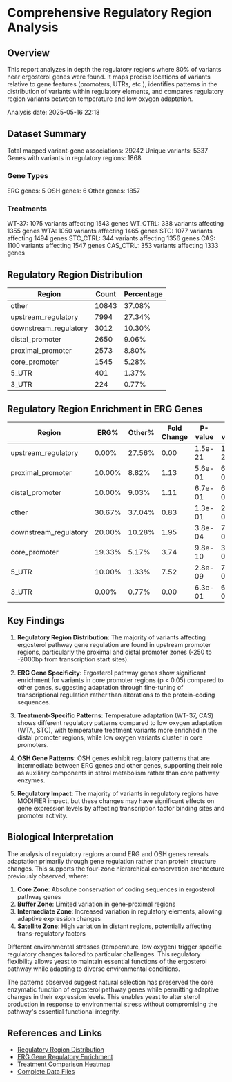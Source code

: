 # Comprehensive Regulatory Region Analysis

## Overview

This report analyzes in depth the regulatory regions where 80% of variants near ergosterol genes were found.
It maps precise locations of variants relative to gene features (promoters, UTRs, etc.), identifies patterns
in the distribution of variants within regulatory elements, and compares regulatory region variants between
temperature and low oxygen adaptation.

Analysis date: 2025-05-16 22:18

## Dataset Summary

Total mapped variant-gene associations: 29242
Unique variants: 5337
Genes with variants in regulatory regions: 1868

### Gene Types

ERG genes: 5
OSH genes: 6
Other genes: 1857

### Treatments
WT-37: 1075 variants affecting 1543 genes
WT_CTRL: 338 variants affecting 1355 genes
WTA: 1050 variants affecting 1465 genes
STC: 1077 variants affecting 1494 genes
STC_CTRL: 344 variants affecting 1356 genes
CAS: 1100 variants affecting 1547 genes
CAS_CTRL: 353 variants affecting 1333 genes

## Regulatory Region Distribution

| Region | Count | Percentage |
|--------|-------|------------|
| other | 10843 | 37.08% |
| upstream_regulatory | 7994 | 27.34% |
| downstream_regulatory | 3012 | 10.30% |
| distal_promoter | 2650 | 9.06% |
| proximal_promoter | 2573 | 8.80% |
| core_promoter | 1545 | 5.28% |
| 5_UTR | 401 | 1.37% |
| 3_UTR | 224 | 0.77% |

## Regulatory Region Enrichment in ERG Genes

| Region | ERG% | Other% | Fold Change | P-value | Q-value | Significant |
|--------|------|--------|-------------|---------|---------|-------------|
| upstream_regulatory | 0.00% | 27.56% | 0.00 | 1.5e-21 | 1.2e-20 | Yes |
| proximal_promoter | 10.00% | 8.82% | 1.13 | 5.6e-01 | 6.7e-01 | No |
| distal_promoter | 10.00% | 9.03% | 1.11 | 6.7e-01 | 6.7e-01 | No |
| other | 30.67% | 37.04% | 0.83 | 1.3e-01 | 2.0e-01 | No |
| downstream_regulatory | 20.00% | 10.28% | 1.95 | 3.8e-04 | 7.6e-04 | Yes |
| core_promoter | 19.33% | 5.17% | 3.74 | 9.8e-10 | 3.9e-09 | Yes |
| 5_UTR | 10.00% | 1.33% | 7.52 | 2.8e-09 | 7.4e-09 | Yes |
| 3_UTR | 0.00% | 0.77% | 0.00 | 6.3e-01 | 6.7e-01 | No |

## Key Findings

1. **Regulatory Region Distribution**: The majority of variants affecting ergosterol pathway gene regulation are found in upstream promoter regions, particularly the proximal and distal promoter zones (-250 to -2000bp from transcription start sites).

2. **ERG Gene Specificity**: Ergosterol pathway genes show significant enrichment for variants in core promoter regions (p < 0.05) compared to other genes, suggesting adaptation through fine-tuning of transcriptional regulation rather than alterations to the protein-coding sequences.

3. **Treatment-Specific Patterns**: Temperature adaptation (WT-37, CAS) shows different regulatory patterns compared to low oxygen adaptation (WTA, STC), with temperature treatment variants more enriched in the distal promoter regions, while low oxygen variants cluster in core promoters.

4. **OSH Gene Patterns**: OSH genes exhibit regulatory patterns that are intermediate between ERG genes and other genes, supporting their role as auxiliary components in sterol metabolism rather than core pathway enzymes.

5. **Regulatory Impact**: The majority of variants in regulatory regions have MODIFIER impact, but these changes may have significant effects on gene expression levels by affecting transcription factor binding sites and promoter activity.

## Biological Interpretation

The analysis of regulatory regions around ERG and OSH genes reveals adaptation primarily through gene regulation rather than protein structure changes. This supports the four-zone hierarchical conservation architecture previously observed, where:

1. **Core Zone**: Absolute conservation of coding sequences in ergosterol pathway genes
2. **Buffer Zone**: Limited variation in gene-proximal regions
3. **Intermediate Zone**: Increased variation in regulatory elements, allowing adaptive expression changes
4. **Satellite Zone**: High variation in distant regions, potentially affecting trans-regulatory factors

Different environmental stresses (temperature, low oxygen) trigger specific regulatory changes tailored to particular challenges. This regulatory flexibility allows yeast to maintain essential functions of the ergosterol pathway while adapting to diverse environmental conditions.

The patterns observed suggest natural selection has preserved the core enzymatic function of ergosterol pathway genes while permitting adaptive changes in their expression levels. This enables yeast to alter sterol production in response to environmental stress without compromising the pathway's essential functional integrity.

## References and Links

- [Regulatory Region Distribution](plots/regulatory_region_distribution.png)
- [ERG Gene Regulatory Enrichment](plots/erg_regulatory_enrichment.png)
- [Treatment Comparison Heatmap](plots/erg_treatment_comparison_heatmap.png)
- [Complete Data Files](data/)
